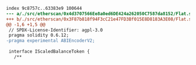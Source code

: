 ```diff --git a/./src/etherscan/0x4d3707566Ee8a0ed6DE424a262050C7587da8152/Flat.sol b/./src/etherscan/0x3F87b818f94F3cC21e47FD3Bf015E8D8183A3E08/Flat.sol
index 9c8757c..63383e9 100644
--- a/./src/etherscan/0x4d3707566Ee8a0ed6DE424a262050C7587da8152/Flat.sol
+++ b/./src/etherscan/0x3F87b818f94F3cC21e47FD3Bf015E8D8183A3E08/Flat.sol
@@ -1,6 +1,5 @@
 // SPDX-License-Identifier: agpl-3.0
 pragma solidity 0.6.12;
-pragma experimental ABIEncoderV2;
 
 interface IScaledBalanceToken {
   /**
